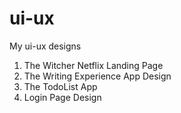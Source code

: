 # ui-ux

My ui-ux designs

1. The Witcher Netflix Landing Page
2. The Writing Experience App Design
3. The TodoList App
4. Login Page Design
